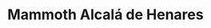 ---
title: "Mammoth Alcalá de Henares"
url: /alcala-de-henares/mammoth-alcala-de-henares/
shop: Fahrrad
---